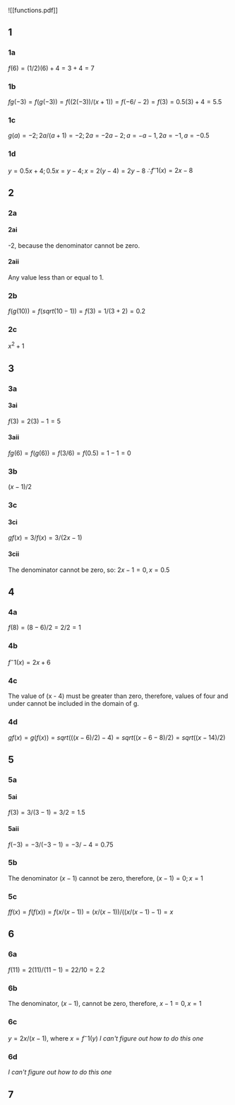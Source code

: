 ![[functions.pdf]]
## 1
### 1a
$f(6) = (1/2)(6) + 4 = 3 + 4 = 7$

### 1b
$fg(-3) = f(g(-3)) = f((2(-3))/(x+1)) = f(-6 / -2) = f(3) = 0.5(3) + 4 = 5.5$

### 1c
$g(a) = -2; 2a/(a+1) = -2; 2a = -2a -2; a = -a -1, 2a = -1, a = -0.5$ 

### 1d
$y = 0.5x + 4; 0.5x = y - 4; x = 2(y - 4) = 2y-8$
$∴ f^–1(x) = 2x-8$

## 2
### 2a
#### 2ai
-2, because the denominator cannot be zero.

#### 2aii
Any value less than or equal to 1.

### 2b
$f(g(10)) = f(sqrt(10 -1)) = f(3) = 1/(3+2) = 0.2$

### 2c
$x^2 + 1$

## 3
### 3a
#### 3ai
$f(3) = 2(3)-1 = 5$

#### 3aii
$fg(6) = f(g(6)) = f(3/6) = f(0.5) = 1-1 = 0$

### 3b
$(x - 1)/2$

### 3c
#### 3ci
$gf(x) = 3/f(x) = 3/(2x-1)$

#### 3cii
The denominator cannot be zero, so: $2x-1 = 0, x = 0.5$

## 4
### 4a
$f(8) = (8-6)/2 = 2/2 = 1$

### 4b
$f^-1(x) = 2x + 6$

### 4c
The value of (x - 4) must be greater than zero, therefore, values of four and under cannot be included in the domain of g.

### 4d
$gf(x) = g(f(x)) = sqrt(((x-6)/2)-4) = sqrt((x-6-8)/2) = sqrt((x-14)/2)$

## 5
### 5a
#### 5ai
$f(3) = 3/(3-1) = 3/2 = 1.5$

#### 5aii 
$f(-3) = -3/(-3-1) = -3/-4 = 0.75$

### 5b
The denominator $(x - 1)$ cannot be zero, therefore, $(x-1) = 0; x = 1$

### 5c
$ff(x) = f(f(x)) = f(x/(x-1)) = (x/(x-1))/((x/(x-1)-1) = x$

## 6
### 6a
$f(11) = 2(11)/ (11-1) = 22 / 10 = 2.2$

### 6b
The denominator, $(x-1)$, cannot be zero, therefore, $x-1 = 0, x = 1$

### 6c
$y = 2x/(x-1)$, where $x = f^-1(y)$
*I can't figure out how to do this one*

### 6d
*I can't figure out how to do this one*

## 7
